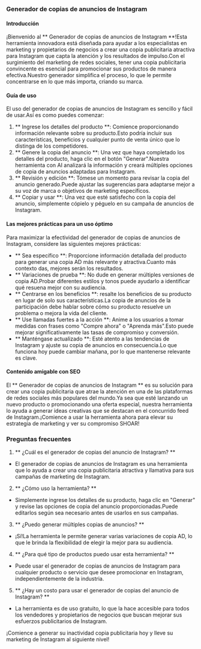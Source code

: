 ### Generador de copias de anuncios de Instagram

#### Introducción
¡Bienvenido al ** Generador de copias de anuncios de Instagram **!Esta herramienta innovadora está diseñada para ayudar a los especialistas en marketing y propietarios de negocios a crear una copia publicitaria atractiva para Instagram que capta la atención y los resultados de impulso.Con el surgimiento del marketing de redes sociales, tener una copia publicitaria convincente es esencial para promocionar sus productos de manera efectiva.Nuestro generador simplifica el proceso, lo que le permite concentrarse en lo que más importa, criando su marca.

#### Guía de uso
El uso del generador de copias de anuncios de Instagram es sencillo y fácil de usar.Así es como puedes comenzar:

1. ** Ingrese los detalles del producto **: Comience proporcionando información relevante sobre su producto.Esto podría incluir sus características, beneficios y cualquier punto de venta único que lo distinga de los competidores.
2. ** Genere la copia del anuncio **: Una vez que haya completado los detalles del producto, haga clic en el botón "Generar".Nuestra herramienta con AI analizará la información y creará múltiples opciones de copia de anuncios adaptadas para Instagram.
3. ** Revisión y edición **: Tómese un momento para revisar la copia del anuncio generado.Puede ajustar las sugerencias para adaptarse mejor a su voz de marca o objetivos de marketing específicos.
4. ** Copiar y usar **: Una vez que esté satisfecho con la copia del anuncio, simplemente cópielo y péguelo en su campaña de anuncios de Instagram.

#### Las mejores prácticas para un uso óptimo
Para maximizar la efectividad del generador de copias de anuncios de Instagram, considere las siguientes mejores prácticas:

- ** Sea específico **: Proporcione información detallada del producto para generar una copia AD más relevante y atractiva.Cuanto más contexto das, mejores serán los resultados.
- ** Variaciones de prueba **: No dude en generar múltiples versiones de copia AD.Probar diferentes estilos y tonos puede ayudarlo a identificar qué resuena mejor con su audiencia.
- ** Centrarse en los beneficios **: resalte los beneficios de su producto en lugar de solo sus características.La copia de anuncios de la participación debe hablar sobre cómo su producto resuelve un problema o mejora la vida del cliente.
- ** Use llamadas fuertes a la acción **: Anime a los usuarios a tomar medidas con frases como "Compre ahora" o "Aprenda más".Esto puede mejorar significativamente las tasas de compromiso y conversión.
- ** Manténgase actualizado **: Esté atento a las tendencias de Instagram y ajuste su copia de anuncios en consecuencia.Lo que funciona hoy puede cambiar mañana, por lo que mantenerse relevante es clave.

#### Contenido amigable con SEO
El ** Generador de copias de anuncios de Instagram ** es su solución para crear una copia publicitaria que atrae la atención en una de las plataformas de redes sociales más populares del mundo.Ya sea que esté lanzando un nuevo producto o promocionando una oferta especial, nuestra herramienta lo ayuda a generar ideas creativas que se destacan en el concurrido feed de Instagram.¡Comience a usar la herramienta ahora para elevar su estrategia de marketing y ver su compromiso SHOAR!

### Preguntas frecuentes

1. ** ¿Cuál es el generador de copias del anuncio de Instagram? **
- El generador de copias de anuncios de Instagram es una herramienta que lo ayuda a crear una copia publicitaria atractiva y llamativa para sus campañas de marketing de Instagram.

2. ** ¿Cómo uso la herramienta? **
- Simplemente ingrese los detalles de su producto, haga clic en "Generar" y revise las opciones de copia del anuncio proporcionadas.Puede editarlos según sea necesario antes de usarlos en sus campañas.

3. ** ¿Puedo generar múltiples copias de anuncios? **
- ¡Sí!La herramienta le permite generar varias variaciones de copia AD, lo que le brinda la flexibilidad de elegir la mejor para su audiencia.

4. ** ¿Para qué tipo de productos puedo usar esta herramienta? **
- Puede usar el generador de copias de anuncios de Instagram para cualquier producto o servicio que desee promocionar en Instagram, independientemente de la industria.

5. ** ¿Hay un costo para usar el generador de copias del anuncio de Instagram? **
- La herramienta es de uso gratuito, lo que la hace accesible para todos los vendedores y propietarios de negocios que buscan mejorar sus esfuerzos publicitarios de Instagram.

¡Comience a generar su inactividad copia publicitaria hoy y lleve su marketing de Instagram al siguiente nivel!